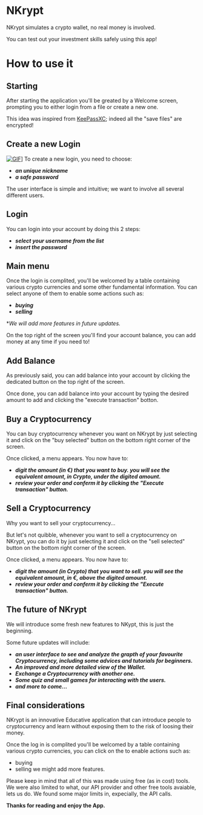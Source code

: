 # NKrypt

NKrypt simulates a crypto wallet, no real money is involved.

You can test out your investment skills safely using this app!

# How to use it

## Starting
After starting the application you'll be greated by a Welcome screen, prompting you to either login from a file or create a new one. 

This idea was inspired from [KeePassXC](https://keepassxc.org/); indeed all the "save files" are encrypted!

## Create a new Login
[![GIF](imagine0003.gif])](imagine0003.gif])]
To create a new login, you need to choose:
- ***an unique nickname***
- ***a safe password***

The user interface is simple and intuitive; we want to involve all several different users.

## Login
You can login into your account by doing this 2 steps:
- ***select your username from the list***
- ***insert the password***

## Main menu
Once the login is complited, you'll be welcomed by a table containing various crypto currencies and some other fundamental information.
You can select anyone of them to enable some actions such as:
- ***buying***
- ***selling***

**We will add more features in future updates.*

On the top right of the screen you'll find your account balance, you can add money at any time if you need to!

## Add Balance
As previously said, you can add balance into your account by clicking the dedicated button on the top right of the screen.

Once done, you can add balance into your account by typing the desired amount to add and clicking the "execute transaction" botton.

## Buy a Cryptocurrency
You can buy cryptocurrency whenever you want on NKrypt by just selecting it and click on the "buy selected" button on the bottom right corner of the screen.

Once clicked, a menu appears.
You now have to:
- ***digit the amount (in €) that you want to buy.
you will see the equivalent amount, in Crypto, under the digited amount.***  
- ***review your order and conferm it by clicking the "Execute transaction" button.***


## Sell a Cryptocurrency
Why you want to sell your cryptocurrency...

But let's not quibble, whenever you want to sell a cryptocurrency on NKrypt, you can do it by just selecting it and click on the "sell selected" button on the bottom right corner of the screen.

Once clicked, a menu appears.
You now have to:
- ***digit the amount (in Crypto) that you want to sell.
you will see the equivalent amount, in €, above the digited amount.***  
- ***review your order and conferm it by clicking the "Execute transaction" button.***

## The future of NKrypt

We will introduce some fresh new features to NKypt, this is just the beginning.

Some future updates will include:
- ***an user interface to see and analyze the grapth of your favourite Cryptocurrency, including some advices and tutorials for beginners.***
- ***An improved and more detailed view of the Wallet.***
- ***Exchange a Cryptocurrency with another one.***
- ***Some quiz and small games for interacting with the users.***
- ***and more to come...*** 

## Final considerations
NKrypt is an innovative Educative application that can introduce people to cryptocurrency and learn without exposing them to the risk of loosing their money. 

Once the log in is complited you'll be welcomed by a table containing various crypto currencies, you can click on the to enable actions such as:
- buying
- selling
we might add more features.


Please keep in mind that all of this was made using free (as in cost) tools.
We were also limited to what, our API provider and other free tools avaiable, lets us do.
We found some major limits in, expecially, the API calls.

**Thanks for reading and enjoy the App.**
